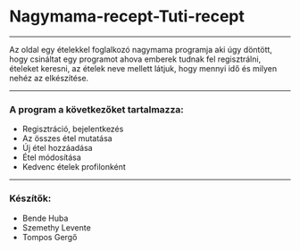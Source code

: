 # Nagymama-recept-Tuti-recept
___________
Az oldal egy ételekkel foglalkozó nagymama programja aki úgy döntött, hogy csináltat egy programot ahova emberek tudnak fel regisztrálni, ételeket keresni, az ételek neve mellett látjuk, hogy mennyi idő és milyen nehéz az elkészítése.
___________
### A program a következőket tartalmazza:
- Regisztráció, bejelentkezés
- Az összes étel mutatása
- Új étel hozzáadása
- Étel módosítása
- Kedvenc ételek profilonként
___________
### Készítők:
- Bende Huba
- Szemethy Levente 
- Tompos Gergő

